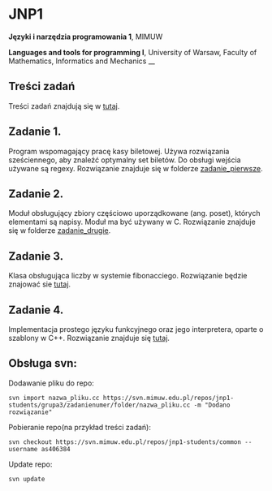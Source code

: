 # JNP1

**Języki i narzędzia programowania 1**, MIMUW 

**Languages and tools for programming I**, University of Warsaw, Faculty of Mathematics, Informatics and Mechanics
__
## Treści zadań
Treści zadań znajdują się w [tutaj](/common).

## Zadanie 1.
Program wspomagający pracę kasy biletowej. Używa rozwiązania sześciennego, aby znaleźć optymalny set biletów. Do obsługi wejścia używane są regexy.
Rozwiązanie znajduje się w folderze [zadanie_pierwsze](/zadanie_pierwsze).

## Zadanie 2.
Moduł obsługujący zbiory częściowo uporządkowane (ang. poset), których elementami są napisy. Moduł ma być używany w C.
Rozwiązanie znajduje się w folderze [zadanie_drugie](/zadanie_drugie).

## Zadanie 3.
Klasa obsługująca liczby w systemie fibonacciego. Rozwiązanie będzie znajować sie [tutaj](/zadanie_trzecie).

## Zadanie 4.
Implementacja prostego języku funkcyjnego oraz jego interpretera, oparte o szablony w C++. Rozwiązanie znajduje się [tutaj](/zadanie_czwarte).

## Obsługa svn:

Dodawanie pliku do repo:
```
svn import nazwa_pliku.cc https://svn.mimuw.edu.pl/repos/jnp1-students/grupa3/zadanienumer/folder/nazwa_pliku.cc -m "Dodano rozwiązanie"
```
Pobieranie repo(na przykład treści zadań): 
```
svn checkout https://svn.mimuw.edu.pl/repos/jnp1-students/common --username as406384
```
Update repo:
``` 
svn update
```
